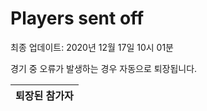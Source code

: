 # Players sent off
최종 업데이트: 2020년 12월 17일 10시 01분


경기 중 오류가 발생하는 경우 자동으로 퇴장됩니다.


| 퇴장된 참가자 |
|:---:|